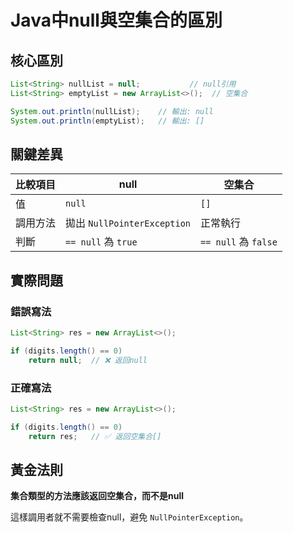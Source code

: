 # Java中null與空集合的區別

## 核心區別

```java
List<String> nullList = null;           // null引用
List<String> emptyList = new ArrayList<>();  // 空集合

System.out.println(nullList);    // 輸出: null
System.out.println(emptyList);   // 輸出: []
```

## 關鍵差異

| 比較項目 | null | 空集合 |
|---------|------|--------|
| 值 | `null` | `[]` |
| 調用方法 | 拋出 `NullPointerException` | 正常執行 |
| 判斷 | `== null` 為 `true` | `== null` 為 `false` |

## 實際問題

### 錯誤寫法
```java
List<String> res = new ArrayList<>();

if (digits.length() == 0) 
    return null;  // ❌ 返回null
```

### 正確寫法
```java
List<String> res = new ArrayList<>();

if (digits.length() == 0) 
    return res;   // ✅ 返回空集合[]
```

## 黃金法則

**集合類型的方法應該返回空集合，而不是null**

這樣調用者就不需要檢查null，避免 `NullPointerException`。